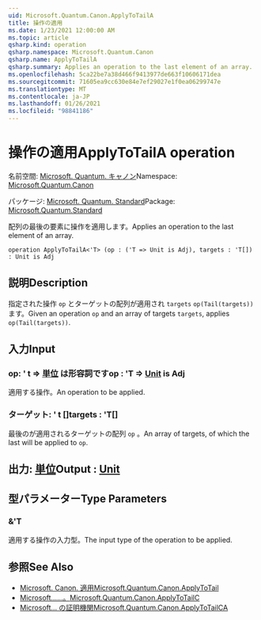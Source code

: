 ```yaml
---
uid: Microsoft.Quantum.Canon.ApplyToTailA
title: 操作の適用
ms.date: 1/23/2021 12:00:00 AM
ms.topic: article
qsharp.kind: operation
qsharp.namespace: Microsoft.Quantum.Canon
qsharp.name: ApplyToTailA
qsharp.summary: Applies an operation to the last element of an array.
ms.openlocfilehash: 5ca22be7a38d466f9413977de663f10606171dea
ms.sourcegitcommit: 71605ea9cc630e84e7ef29027e1f0ea06299747e
ms.translationtype: MT
ms.contentlocale: ja-JP
ms.lasthandoff: 01/26/2021
ms.locfileid: "98841186"
---
```

# <a name="applytotaila-operation"></a><span data-ttu-id="b292f-102">操作の適用</span><span class="sxs-lookup"><span data-stu-id="b292f-102">ApplyToTailA operation</span></span>

<span data-ttu-id="b292f-103">名前空間: [Microsoft. Quantum. キャノン](xref:Microsoft.Quantum.Canon)</span><span class="sxs-lookup"><span data-stu-id="b292f-103">Namespace: [Microsoft.Quantum.Canon](xref:Microsoft.Quantum.Canon)</span></span>

<span data-ttu-id="b292f-104">パッケージ: [Microsoft. Quantum. Standard](https://nuget.org/packages/Microsoft.Quantum.Standard)</span><span class="sxs-lookup"><span data-stu-id="b292f-104">Package: [Microsoft.Quantum.Standard](https://nuget.org/packages/Microsoft.Quantum.Standard)</span></span>


<span data-ttu-id="b292f-105">配列の最後の要素に操作を適用します。</span><span class="sxs-lookup"><span data-stu-id="b292f-105">Applies an operation to the last element of an array.</span></span>

```qsharp
operation ApplyToTailA<'T> (op : ('T => Unit is Adj), targets : 'T[]) : Unit is Adj
```


## <a name="description"></a><span data-ttu-id="b292f-106">説明</span><span class="sxs-lookup"><span data-stu-id="b292f-106">Description</span></span>

<span data-ttu-id="b292f-107">指定された操作 `op` とターゲットの配列が適用され `targets` `op(Tail(targets))` ます。</span><span class="sxs-lookup"><span data-stu-id="b292f-107">Given an operation `op` and an array of targets `targets`, applies `op(Tail(targets))`.</span></span>

## <a name="input"></a><span data-ttu-id="b292f-108">入力</span><span class="sxs-lookup"><span data-stu-id="b292f-108">Input</span></span>

### <a name="op--t--unit--is-adj"></a><span data-ttu-id="b292f-109">op: ' t => [単位](xref:microsoft.quantum.lang-ref.unit)  は形容詞です</span><span class="sxs-lookup"><span data-stu-id="b292f-109">op : 'T => [Unit](xref:microsoft.quantum.lang-ref.unit)  is Adj</span></span>

<span data-ttu-id="b292f-110">適用する操作。</span><span class="sxs-lookup"><span data-stu-id="b292f-110">An operation to be applied.</span></span>


### <a name="targets--t"></a><span data-ttu-id="b292f-111">ターゲット: ' t []</span><span class="sxs-lookup"><span data-stu-id="b292f-111">targets : 'T[]</span></span>

<span data-ttu-id="b292f-112">最後のが適用されるターゲットの配列 `op` 。</span><span class="sxs-lookup"><span data-stu-id="b292f-112">An array of targets, of which the last will be applied to `op`.</span></span>



## <a name="output--unit"></a><span data-ttu-id="b292f-113">出力: [単位](xref:microsoft.quantum.lang-ref.unit)</span><span class="sxs-lookup"><span data-stu-id="b292f-113">Output : [Unit](xref:microsoft.quantum.lang-ref.unit)</span></span>



## <a name="type-parameters"></a><span data-ttu-id="b292f-114">型パラメーター</span><span class="sxs-lookup"><span data-stu-id="b292f-114">Type Parameters</span></span>

### <a name="t"></a><span data-ttu-id="b292f-115">&</span><span class="sxs-lookup"><span data-stu-id="b292f-115">'T</span></span>

<span data-ttu-id="b292f-116">適用する操作の入力型。</span><span class="sxs-lookup"><span data-stu-id="b292f-116">The input type of the operation to be applied.</span></span>

## <a name="see-also"></a><span data-ttu-id="b292f-117">参照</span><span class="sxs-lookup"><span data-stu-id="b292f-117">See Also</span></span>

- [<span data-ttu-id="b292f-118">Microsoft. Canon. 適用</span><span class="sxs-lookup"><span data-stu-id="b292f-118">Microsoft.Quantum.Canon.ApplyToTail</span></span>](xref:Microsoft.Quantum.Canon.ApplyToTail)
- [<span data-ttu-id="b292f-119">Microsoft......。</span><span class="sxs-lookup"><span data-stu-id="b292f-119">Microsoft.Quantum.Canon.ApplyToTailC</span></span>](xref:Microsoft.Quantum.Canon.ApplyToTailC)
- [<span data-ttu-id="b292f-120">Microsoft... の証明機関</span><span class="sxs-lookup"><span data-stu-id="b292f-120">Microsoft.Quantum.Canon.ApplyToTailCA</span></span>](xref:Microsoft.Quantum.Canon.ApplyToTailCA)